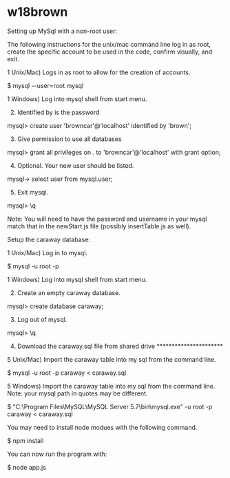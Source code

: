 # w18brown

Setting up MySql with a non-root user:

  The following instructions for the unix/mac command line log in as root, create the specific account to be used in the code, confirm visually, and exit.

  1 Unix/Mac) Logs in as root to allow for the creation of accounts.
  
  $ mysql --user=root mysql  

  1 Windows) Log into mysql shell from start menu.
    
  2) Identified by is the password
  
  mysql> create user 'browncar'@'localhost' identified by 'brown'; 
  
  3) Give permission to use all databases
  
  mysql> grant all privileges on *.* to 'browncar'@'localhost' with grant option;  

  4) Optional. Your new user should be listed.
  
  mysql-> select user from mysql.user;  

  5) Exit mysql.

  mysql> \q 

  Note: You will need to have the password and username in your mysql match that in the newStart.js file (possibly insertTable.js as well). 

Setup the caraway database:

  1 Unix/Mac) Log in to mysql.
  
  $ mysql -u root -p
  
  1 Windows) Log into mysql shell from start menu.
  
  2) Create an empty caraway database. 
  
  mysql> create database caraway;
  
  3) Log out of mysql.
  
  mysql> \q
  
  4) Download the caraway.sql file from shared drive **********************
  
  5 Unix/Mac) Import the caraway table into my sql from the command line.
  
  $ mysql -u root -p caraway < caraway.sql
  
  5 Windows) Import the caraway table into my sql from the command line. Note: your mysql path in quotes may be different.
  
  $ "C:\Program Files\MySQL\MySQL Server 5.7\bin\mysql.exe" -u root -p caraway < caraway.sql
  
  You may need to install node modues with the following command.
  
  $ npm install
  
  You can now run the program with: 

  $ node app.js
  
 
